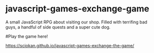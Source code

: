 # javascript-games-exchange-game
A small JavaScript RPG about visiting our shop.  Filled with terrifing bad guys, a handful of side quests and a super cute dog.

#Play the game here!

https://sciokan.github.io/javascript-games-exchange-the-game/
